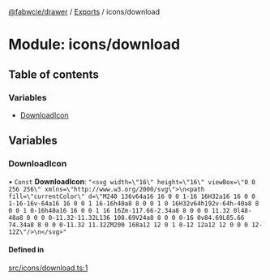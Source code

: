 [@fabwcie/drawer](../README.md) / [Exports](../modules.md) / icons/download

# Module: icons/download

## Table of contents

### Variables

- [DownloadIcon](icons_download.md#downloadicon)

## Variables

### DownloadIcon

• `Const` **DownloadIcon**: ``"<svg width=\"16\" height=\"16\" viewBox=\"0 0 256 256\" xmlns=\"http://www.w3.org/2000/svg\">\n<path fill=\"currentColor\" d=\"M240 136v64a16 16 0 0 1-16 16H32a16 16 0 0 1-16-16v-64a16 16 0 0 1 16-16h40a8 8 0 0 1 0 16H32v64h192v-64h-40a8 8 0 0 1 0-16h40a16 16 0 0 1 16 16Zm-117.66-2.34a8 8 0 0 0 11.32 0l48-48a8 8 0 0 0-11.32-11.32L136 108.69V24a8 8 0 0 0-16 0v84.69L85.66 74.34a8 8 0 0 0-11.32 11.32ZM200 168a12 12 0 1 0-12 12a12 12 0 0 0 12-12Z\"/>\n</svg>"``

#### Defined in

[src/icons/download.ts:1](https://github.com/fabwcie/drawer/blob/e245821/src/icons/download.ts#L1)
